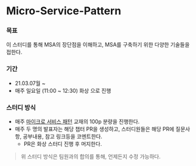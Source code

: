 # Micro-Service-Pattern
### 목표
이 스터디를 통해 MSA의 장단점을 이해하고, MSA를 구축하기 위한 다양한 기술들을 접한다.

### 기간
- 21.03.07월 ~
- 매주 일요일 (11:00 ~ 12:30) 화상 으로 진행

### 스터디 방식
- 매주 [마이크로 서비스 패턴](http://m.yes24.com/goods/detail/86542732) 교재의 100p 분량을 진행한다.
- 매주 두 명의 발표자는 해당 챕터 PR을 생성하고, 스터디원들은 해당 PR에 질문사항, 공부내용, 참고 링크등을 코멘트한다. 
  - PR은 화상 스터디 진행 후 머지한다.


> 위 스터디 방식은 팀원과의 합의를 통해, 언제든지 수정 가능하다.

